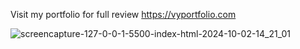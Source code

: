 Visit my portfolio for full review https://vyportfolio.com

![screencapture-127-0-0-1-5500-index-html-2024-10-02-14_21_01](https://github.com/user-attachments/assets/a29e5637-9d11-4e9e-88ad-1576e02dba88)

